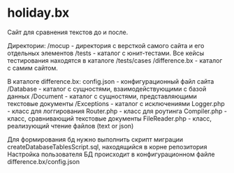 # holiday.bx
Сайт для сравнения текстов до и после.

Директории:
  /mocup - директория с версткой самого сайта и его отдельных элементов
  /tests - каталог с юнит-тестами. Все кейсы тестирования находятся в каталоге /tests/cases
  /difference.bx - каталог с самим сайтом.

В каталоге difference.bx: 
  config.json - конфигурационный файл сайта
  /Database - каталог с сущностями, взаимодействующими с базой данных
  /Document - каталог с сущностями, представляющими текстовые документы
  /Exceptions - каталог с исключениями
  Logger.php - класс для логгирования
  Router.php - класс для роутинга 
  Compiler.php - класс, сравнивающий текстовые документы
  FileReader.php - класс, реализующий чтение файлов (text or json)
 
Для формирования бд нужно выполнить скрипт миграции createDatabaseTablesScript.sql, находящийся в корне репозитория
Настройка пользователя БД происходит в конфигурационном файле difference.bx/config.json
  

